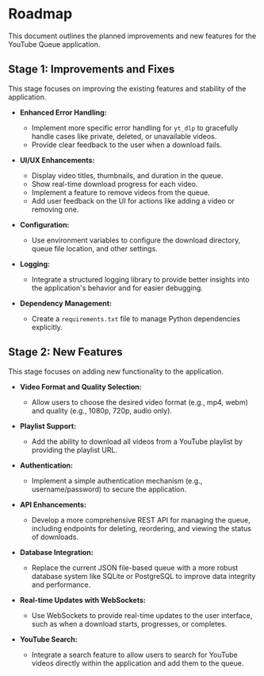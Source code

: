 # Roadmap

This document outlines the planned improvements and new features for the YouTube Queue application.

## Stage 1: Improvements and Fixes

This stage focuses on improving the existing features and stability of the application.

-   **Enhanced Error Handling:**
    -   Implement more specific error handling for `yt_dlp` to gracefully handle cases like private, deleted, or unavailable videos.
    -   Provide clear feedback to the user when a download fails.

-   **UI/UX Enhancements:**
    -   Display video titles, thumbnails, and duration in the queue.
    -   Show real-time download progress for each video.
    -   Implement a feature to remove videos from the queue.
    -   Add user feedback on the UI for actions like adding a video or removing one.

-   **Configuration:**
    -   Use environment variables to configure the download directory, queue file location, and other settings.

-   **Logging:**
    -   Integrate a structured logging library to provide better insights into the application's behavior and for easier debugging.

-   **Dependency Management:**
    -   Create a `requirements.txt` file to manage Python dependencies explicitly.

## Stage 2: New Features

This stage focuses on adding new functionality to the application.

-   **Video Format and Quality Selection:**
    -   Allow users to choose the desired video format (e.g., mp4, webm) and quality (e.g., 1080p, 720p, audio only).

-   **Playlist Support:**
    -   Add the ability to download all videos from a YouTube playlist by providing the playlist URL.

-   **Authentication:**
    -   Implement a simple authentication mechanism (e.g., username/password) to secure the application.

-   **API Enhancements:**
    -   Develop a more comprehensive REST API for managing the queue, including endpoints for deleting, reordering, and viewing the status of downloads.

-   **Database Integration:**
    -   Replace the current JSON file-based queue with a more robust database system like SQLite or PostgreSQL to improve data integrity and performance.

-   **Real-time Updates with WebSockets:**
    -   Use WebSockets to provide real-time updates to the user interface, such as when a download starts, progresses, or completes.

-   **YouTube Search:**
    -   Integrate a search feature to allow users to search for YouTube videos directly within the application and add them to the queue.
